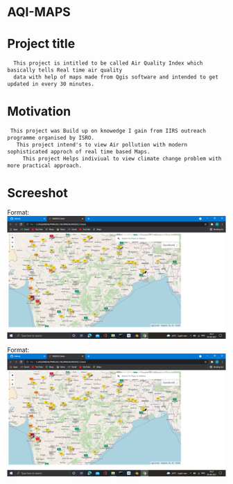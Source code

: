 # AQI-MAPS

  # Project title 
  
      This project is intitled to be called Air Quality Index which basically tells Real time air quality
      data with help of maps made from Qgis software and intended to get updated in every 30 minutes.
      
 # Motivation 
     This project was Build up on knowedge I gain from IIRS outreach programme organised by ISRO.
       This project intend's to view Air pollution with modern sophisticated approch of real time based Maps.
         This project Helps indiviual to view climate change problem with more practical approach.
 
 
 # Screeshot 
      
      
Format: ![INDEX-2.5](https://github.com/Gitesh445/AQI-MAPS/blob/main/Screenshot%20(29).png)
       
 
Format: ![INDEX-2.5](https://github.com/Gitesh445/AQI-MAPS/blob/main/Screenshot%20(29).png)
 
 
      
